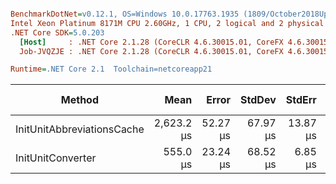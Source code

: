 ``` ini

BenchmarkDotNet=v0.12.1, OS=Windows 10.0.17763.1935 (1809/October2018Update/Redstone5), VM=Hyper-V
Intel Xeon Platinum 8171M CPU 2.60GHz, 1 CPU, 2 logical and 2 physical cores
.NET Core SDK=5.0.203
  [Host]     : .NET Core 2.1.28 (CoreCLR 4.6.30015.01, CoreFX 4.6.30015.01), X64 RyuJIT
  Job-JVQZJE : .NET Core 2.1.28 (CoreCLR 4.6.30015.01, CoreFX 4.6.30015.01), X64 RyuJIT

Runtime=.NET Core 2.1  Toolchain=netcoreapp21  

```
|                     Method |       Mean |    Error |   StdDev |   StdErr |        Min |        Max |     Median |    Gen 0 |    Gen 1 | Gen 2 | Allocated |
|--------------------------- |-----------:|---------:|---------:|---------:|-----------:|-----------:|-----------:|---------:|---------:|------:|----------:|
| InitUnitAbbreviationsCache | 2,623.2 μs | 52.27 μs | 67.97 μs | 13.87 μs | 2,514.9 μs | 2,764.9 μs | 2,612.1 μs | 250.0000 | 125.0000 |     - | 1592.1 KB |
|          InitUnitConverter |   555.0 μs | 23.24 μs | 68.52 μs |  6.85 μs |   460.1 μs |   668.7 μs |   559.9 μs |        - |        - |     - | 718.66 KB |
